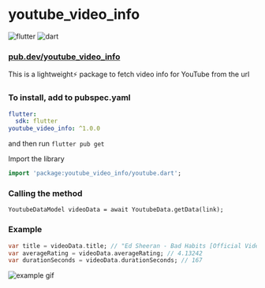 # youtube_video_info

![flutter](https://img.shields.io/badge/Flutter-02569B?style=for-the-badge&logo=flutter&logoColor=white)
![dart](https://img.shields.io/badge/Dart-0175C2?style=for-the-badge&logo=dart&logoColor=white)

### [pub.dev/youtube_video_info](https://pub.dev/packages/youtube_video_info)

This is a lightweight⚡ package to fetch video info for YouTube from the url

### To install, add to pubspec.yaml

```yaml
flutter:
  sdk: flutter
youtube_video_info: ^1.0.0
```

and then run `flutter pub get`

Import the library

```dart
import 'package:youtube_video_info/youtube.dart';
```

### Calling the method

```
YoutubeDataModel videoData = await YoutubeData.getData(link);
```

### Example

```dart
var title = videoData.title; // "Ed Sheeran - Bad Habits [Official Video]"
var averageRating = videoData.averageRating; // 4.13242
var durationSeconds = videoData.durationSeconds; // 167
```

![example gif](https://media0.giphy.com/media/qhrpkPloaPHcuZa9N9/giphy.gif)